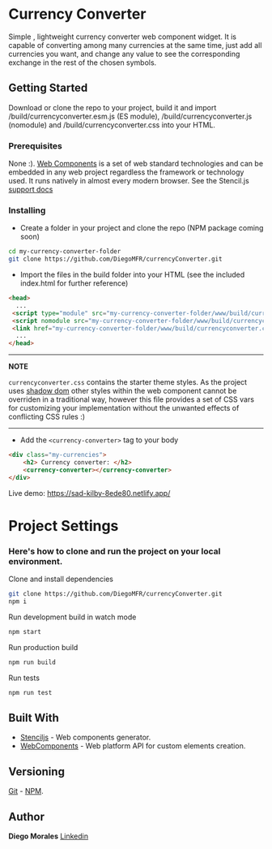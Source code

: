 # Currency Converter

Simple , lightweight currency converter web component widget.
It is capable of converting among many currencies at the same time, just add all currencies you want, and change any value to see the corresponding exchange in the rest of the chosen symbols.

## Getting Started

Download or clone the repo to your project, build it and import /build/currencyconverter.esm.js (ES module), /build/currencyconverter.js (nomodule) and /build/currencyconverter.css into your HTML.

### Prerequisites

None :). 
[Web Components](https://developer.mozilla.org/en-US/docs/Web/Web_Components) is a set of web standard technologies and can be embedded in any web project regardless the framework or technology used. It runs natively in almost every modern browser. See the Stencil.js [support docs](https://stenciljs.com/docs/browser-support)

### Installing

- Create a folder in your project and clone the repo (NPM package coming soon)

```bash
cd my-currency-converter-folder
git clone https://github.com/DiegoMFR/currencyConverter.git
```

- Import the files in the build folder into your HTML (see the included index.html for further reference)

```html
<head>
  ...
 <script type="module" src="my-currency-converter-folder/www/build/currencyconverter.esm.js"></script>
 <script nomodule src="my-currency-converter-folder/www/build/currencyconverter.js"></script>
 <link href="my-currency-converter-folder/www/build/currencyconverter.css" rel="stylesheet">
  ...
</head>
```
---
**NOTE**

```currencyconverter.css``` contains the starter theme styles. As the project uses [shadow dom](https://developer.mozilla.org/en-US/docs/Web/Web_Components/Using_shadow_DOM) other styles within the web component cannot be overriden in a traditional way, however this file provides a set of CSS vars for customizing your implementation without the unwanted effects of conflicting CSS rules :)

---


- Add the ```<currency-converter>``` tag to your body

```html
<div class="my-currencies">
    <h2> Currency converter: </h2>
    <currency-converter></currency-converter>
</div>
```

Live demo: https://sad-kilby-8ede80.netlify.app/


# Project Settings

### Here's how to clone and run the project on your local environment.

Clone and install dependencies

```bash
git clone https://github.com/DiegoMFR/currencyConverter.git
npm i
```

Run development build in watch mode

```bash
npm start
```

Run production build

```bash
npm run build
```

Run tests

```bash
npm run test
```


## Built With

* [Stenciljs](https://stenciljs.com/) - Web components generator.
* [WebComponents](https://www.webcomponents.org/) - Web platform API for custom elements creation.

## Versioning

[Git](https://git-scm.com/) - [NPM](https://www.npmjs.com/).

## Author

**Diego Morales** [Linkedin](www.linkedin.com/in/diegomfr)

